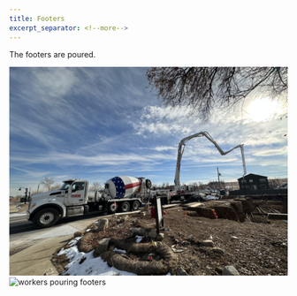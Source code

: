 ```yaml
---
title: Footers
excerpt_separator: <!--more-->
---
```


The footers are poured.

<!--more-->

![concrete mixer and pumper trucks](/assets/IMG_3697.jpeg) ![workers pouring footers]("/assets/IMG_3701.jpeg")
